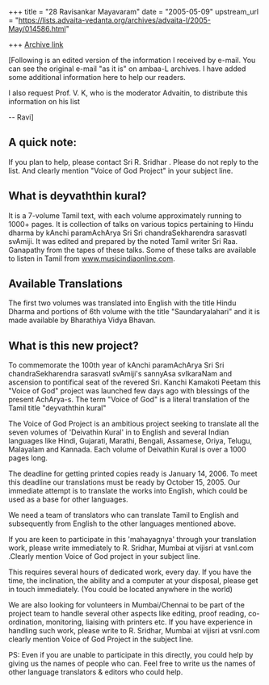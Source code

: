 +++
title = "28 Ravisankar Mayavaram"
date = "2005-05-09"
upstream_url = "https://lists.advaita-vedanta.org/archives/advaita-l/2005-May/014586.html"

+++
[Archive link](https://lists.advaita-vedanta.org/archives/advaita-l/2005-May/014586.html)

[Following is an edited version of the information I received by
e-mail. You can see the original e-mail "as it is" on ambaa-L
archives. I have added some additional information here to help our
readers.

 I also request Prof. V. K, who is the moderator Advaitin, to
distribute this information on his list

 -- Ravi]

A quick note:
------------------

If you plan to help, please contact Sri R. Sridhar <vijisri at vsnl.com>.
Please do not reply to the list.  And  clearly mention "Voice of God
Project"  in your  subject line.

What is deyvaththin kural?
------------------------------------

It is a 7-volume Tamil text, with each volume approximately running to
1000+ pages. It is collection of talks on various topics pertaining to
Hindu dharma by kAnchi paramAchArya Sri Sri chandraSekharendra
sarasvatI svAmiji. It was edited and prepared by the noted Tamil
writer Sri Raa. Ganapathy from the tapes of these talks. Some of these
talks are available to listen in Tamil from www.musicindiaonline.com.

Available Translations
-------------------------------

The first two volumes was translated into English with the title Hindu
Dharma and portions of 6th volume with the title "Saundaryalahari" and
it is made available by Bharathiya Vidya Bhavan.

What is this new project?
----------------------------------

To commemorate the 100th year of kAnchi paramAchArya Sri Sri
chandraSekharendra sarasvatI svAmiji's sannyAsa svIkaraNam and
ascension to pontifical seat of the revered Sri. Kanchi Kamakoti
Peetam this "Voice of God" project was launched few days ago with
blessings of the present AchArya-s. The term "Voice of God" is a
literal translation of the Tamil title "deyvaththin kural"

The Voice of God Project is an ambitious project seeking to translate
all the seven volumes of 'Deivathin Kural' in to English and several
Indian languages like Hindi, Gujarati, Marathi, Bengali, Assamese, 
Oriya, Telugu, Malayalam and Kannada. Each volume of Deivathin Kural 
is over a 1000 pages long.

The deadline for getting printed copies ready is January 14, 2006. To
meet this deadline our translations must be ready by October 15, 2005.
Our immediate attempt is to translate the works into English, which
could be used as a base for other languages.

We need a team of translators who can translate Tamil to English and
subsequently from English to the other languages mentioned above.


If you are keen to participate in this 'mahayagnya' through your
translation work, please write immediately to R. Sridhar, Mumbai at
vijisri at vsnl.com .Clearly mention Voice of God project in your
subject line. 

This requires several hours of dedicated work, every day. If you have
the time, the inclination, the ability and a computer at your 
disposal, please get in touch immediately. (You could be located
anywhere in the world)


  We are also looking for volunteers in Mumbai/Chennai to be part of
the project team to handle several other aspects like editing, proof 
reading, co-ordination, monitoring, liaising with printers etc. If 
you have experience in handling such work, please write to R. Sridhar,
Mumbai at vijisri at vsnl.com clearly mention Voice of  God Project in
the subject line.

 PS: Even if you are unable to participate in this directly, you could
help by giving us the names of people who can. Feel free to write us
the names of other language translators & editors who could help.

